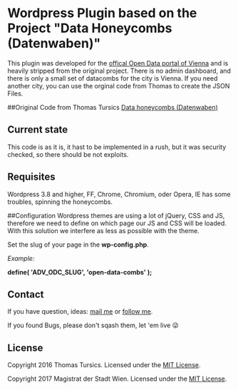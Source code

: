 # Wordpress Plugin based on the Project "Data Honeycombs (Datenwaben)"
This plugin was developed for the [offical Open Data portal of Vienna](https://open.wien.gv.at/site/open-data-combs/) and is heavily stripped from the original project.
There is no admin dashboard, and there is only a small set of datacombs for the city is Vienna.
If you need another city, you can use the orginal code from Thomas to create the JSON Files.

##Original Code from Thomas Tursics
[Data honeycombs (Datenwaben)](https://github.com/tursics/data-dashboard)

## Current state
This code is as it is, it hast to be implemented in a rush, but it was security checked, so there should be not exploits.

## Requisites
Wordpress 3.8 and higher, FF, Chrome, Chromium, oder Opera, IE has some troubles, spinning the honeycombs.

##Configuration
Wordpress themes are using a lot of jQuery, CSS and JS, therefore we need to define on which page our JS and CSS will be loaded.
With this solution we interfere as less as possible with the theme.

Set the slug of your page in the **wp-config.php**.

*Example:*

**define( 'ADV_ODC_SLUG', 'open-data-combs' );**

## Contact
If you have question, ideas: [mail me](mailto:christian.buchhas@wien.gv.at) or [follow me](https://github.com/advbus).

If you found Bugs, please don't sqash them, let 'em live :stuck_out_tongue_winking_eye:

## License
Copyright 2016 Thomas Tursics. Licensed under the [MIT License](../master/LICENSE).

Copyright 2017 Magistrat der Stadt Wien. Licensed under the [MIT License](../master/LICENSE).
